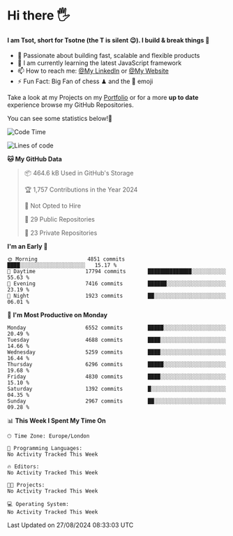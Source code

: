 # Hi there :raised_hand_with_fingers_splayed:
#### I am Tsot, short for Tsotne (the T is silent :wink:). I build & break things :space_invader:
- :telescope: Passionate about building fast, scalable and flexible products
- :seedling: I am currently learning the latest JavaScript framework 
- :mailbox: How to reach me: [@My LinkedIn](https://www.linkedin.com/in/tsotne-gvadzabia/) or [@My Website](https://tsotne.co.uk/contact)
- :zap: Fun Fact: Big Fan of chess ♟ and the 👾 emoji

Take a look at my Projects on my [Portfolio](https://tsotne.co.uk/) or for a more **up to date** experience browse my GitHub Repositories.

You can see some statistics below!:space_invader:
<!--START_SECTION:waka-->
![Code Time](http://img.shields.io/badge/Code%20Time-761%20hrs%202%20mins-blue)

![Lines of code](https://img.shields.io/badge/From%20Hello%20World%20I%27ve%20Written-11.9%20million%20lines%20of%20code-blue)

**🐱 My GitHub Data** 

> 📦 464.6 kB Used in GitHub's Storage 
 > 
> 🏆 1,757 Contributions in the Year 2024
 > 
> 🚫 Not Opted to Hire
 > 
> 📜 29 Public Repositories 
 > 
> 🔑 23 Private Repositories 
 > 
**I'm an Early 🐤** 

```text
🌞 Morning                4851 commits        ████░░░░░░░░░░░░░░░░░░░░░   15.17 % 
🌆 Daytime                17794 commits       ██████████████░░░░░░░░░░░   55.63 % 
🌃 Evening                7416 commits        ██████░░░░░░░░░░░░░░░░░░░   23.19 % 
🌙 Night                  1923 commits        ██░░░░░░░░░░░░░░░░░░░░░░░   06.01 % 
```
📅 **I'm Most Productive on Monday** 

```text
Monday                   6552 commits        █████░░░░░░░░░░░░░░░░░░░░   20.49 % 
Tuesday                  4688 commits        ████░░░░░░░░░░░░░░░░░░░░░   14.66 % 
Wednesday                5259 commits        ████░░░░░░░░░░░░░░░░░░░░░   16.44 % 
Thursday                 6296 commits        █████░░░░░░░░░░░░░░░░░░░░   19.68 % 
Friday                   4830 commits        ████░░░░░░░░░░░░░░░░░░░░░   15.10 % 
Saturday                 1392 commits        █░░░░░░░░░░░░░░░░░░░░░░░░   04.35 % 
Sunday                   2967 commits        ██░░░░░░░░░░░░░░░░░░░░░░░   09.28 % 
```


📊 **This Week I Spent My Time On** 

```text
🕑︎ Time Zone: Europe/London

💬 Programming Languages: 
No Activity Tracked This Week

🔥 Editors: 
No Activity Tracked This Week

🐱‍💻 Projects: 
No Activity Tracked This Week

💻 Operating System: 
No Activity Tracked This Week
```


 Last Updated on 27/08/2024 08:33:03 UTC
<!--END_SECTION:waka-->
